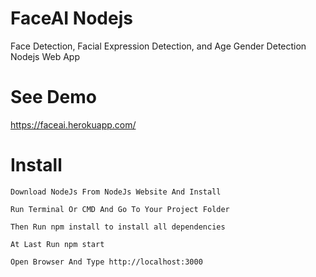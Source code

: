 # FaceAI Nodejs
Face Detection, Facial Expression Detection, and Age Gender Detection Nodejs Web App

# See Demo

https://faceai.herokuapp.com/

# Install

```
Download NodeJs From NodeJs Website And Install

Run Terminal Or CMD And Go To Your Project Folder

Then Run npm install to install all dependencies

At Last Run npm start

Open Browser And Type http://localhost:3000

```
